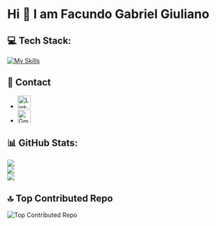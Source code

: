 # Hi 👋 I am Facundo Gabriel Giuliano

## 💻 Tech Stack:

[![My Skills](https://skillicons.dev/icons?i=html,css,sass,js,java,py,nodejs,django,spring,postgres,mysql,sqlite,mongodb,linux,bash,git,github)](https://skillicons.dev)


## 📧 Contact

* [<img src="https://img.icons8.com/color/48/000000/linkedin.png" alt="LinkedIn" width="30" height="30"/>](https://www.linkedin.com/in/facundo-gabriel-giuliano/)
* [<img src="https://img.icons8.com/color/48/000000/gmail-new.png" alt="Gmail" width="30" height="30"/>](mailto:facugiuliano10@gmail.com)


## 📊 GitHub Stats:
![](https://github-readme-stats.vercel.app/api/top-langs/?username=FacundoGiuliano&theme=dark&hide_border=false&include_all_commits=true&count_private=true&layout=compact)<br/>
![](https://github-readme-stats.vercel.app/api?username=FacundoGiuliano&theme=dark&hide_border=false&include_all_commits=true&count_private=true)<br/>
![](https://github-readme-streak-stats.herokuapp.com/?user=FacundoGiuliano&theme=dark&hide_border=false)<br/>


## 🔝 Top Contributed Repo

![Top Contributed Repo](https://github-contributor-stats.vercel.app/api?username=FacundoGiuliano&limit=5&theme=dark&combine_all_yearly_contributions=true)
